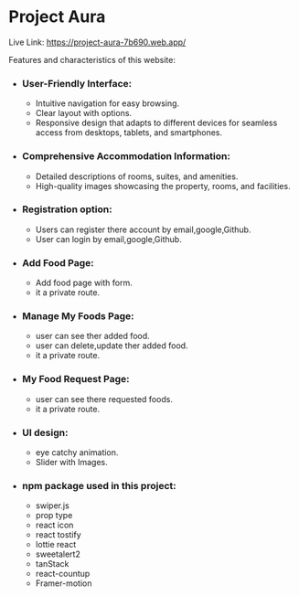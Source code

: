 # Project Aura

Live Link: https://project-aura-7b690.web.app/

Features and characteristics of this website:

- ### User-Friendly Interface:

  - Intuitive navigation for easy browsing.
  - Clear layout with options.
  - Responsive design that adapts to different devices for seamless access from desktops, tablets, and smartphones.

- ### Comprehensive Accommodation Information:

  - Detailed descriptions of rooms, suites, and amenities.
  - High-quality images showcasing the property, rooms, and facilities.

- ### Registration option:

  - Users can register there account by email,google,Github.
  - User can login by email,google,Github.

- ### Add Food Page:
  - Add food page with form.
  - it a private route.

- ### Manage My Foods Page:
  - user can see ther added food.
  - user can delete,update ther added food.
  - it a private route.
  
- ### My Food Request Page:

  - user can see there requested foods.
  - it a private route.

- ### UI design:

  - eye catchy animation.
  - Slider with Images.

- ### npm package used in this project:
  - swiper.js
  - prop type
  - react icon
  - react tostify
  - lottie react
  - sweetalert2
  - tanStack
  - react-countup
  - Framer-motion
